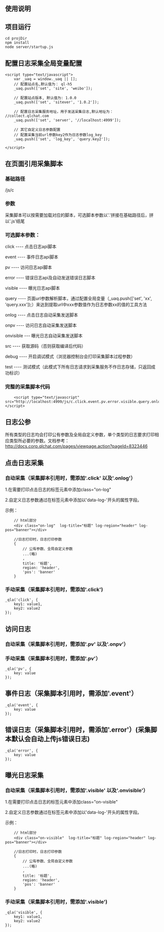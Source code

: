 使用说明
---------
## 项目运行
```shell
cd projDir
npm install
node server/startup.js
```


## 配置日志采集全局变量配置
```shell
<script type="text/javascript">
    var _uaq = window._uaq || [];
    // 配置站点名,默认值为： ql-h5
    _uaq.push(['set', 'site', 'weibo']);

    // 配置站点版本, 默认值为: 1.0.0
    _uaq.push(['set', 'sitever', '1.0.2']);

    // 配置日志采集服务地址，用于发送采集日志,默认地址为： //collect.qlchat.com
    _uaq.push(['set', 'server', '//localhost:4999']);

    // 其它自定义日志参数配置
    // 配置采集当前url参数key2作为日志参数log_key
    _uaq.push(['set', 'log_key', 'query.key2']);

</script>
```

## 在页面引用采集脚本
### 基础路径
/js/c

### 参数
采集脚本可以按需要加载对应的脚本，可选脚本参数以'.'拼接在基础路径后，拼以'.js'结尾

### 可选脚本参数：
click ---- 点击日志api脚本

event ---- 事件日志api脚本

pv    ---- 访问日志api脚本

error ---- 错误日志api及自动发送错误日志脚本

visible ---- 曝光日志api脚本

query ---- 页面url参数解析脚本，通过配置全局变量（_uaq.push(['set', 'xx', 'query.xxx']);）来达到提取url中xxx参数值作为日志参数xx的值的工具方法

onlog ---- 点击日志自动采集发送脚本

onpv  ---- 访问日志自动采集发送脚本

onvisible --- 曝光日志自动采集发送脚本

src   ---- 获取源码（否则获取编译后代码）

debug ---- 开启调试模式（浏览器控制台会打印采集脚本过程参数）

test  ---- 测试模式（此模式下所有日志请求到采集服务不作日志存储，只返回成功标识）



### 完整的采集脚本代码
```shell
    <script type="text/javascript" src="http://localhost:4999/js/c.click.event.pv.error.visible.query.onlog.onpv.onvisible.debug.test.src.js"></script>
```

## 日志公参
所有类型的日志均会打印公有参数及全局自定义参数，单个类型的日志要求打印相应类型所必要的参数。文档参考：http://docs.corp.qlchat.com/pages/viewpage.action?pageId=8323446

## 点击日志采集
### 自动采集（采集脚本引用时，需添加'.click' 以及'.onlog'）
1.在需要打印点击日志的标签元素中添加class="on-log"

2.自定义日志参数通过在标签元素中添加以'data-log-'开头的属性字段。

示例：
```shell
    // html部分
    <div class="on-log"  log-title="标题" log-region="header" log-pos="banner"></div>

    //日志打印时，日志打印参数
    {
        // 公有参数、全局自定义参数
        ...(略)
        ,
        title: '标题',
        region: 'header',
        'pos': 'banner'
    }
```

### 手动采集（采集脚本引用时，需添加'.click')
```shell
_qla('click', {
    key1: value1,
    key2: value2
});
```

## 访问日志
### 自动采集（采集脚本引用时，需添加'.pv' 以及'.onpv'）

### 手动采集（采集脚本引用时，需添加'.pv'）
```shell
_qla('pv', {
    key: value
});
```

## 事件日志（采集脚本引用时，需添加'.event'）
```shell
_qla('event', {
    key: value
});
```

## 错误日志（采集脚本引用时，需添加'.error'）(采集脚本默认会自动上传js错误日志)
```shell
_qla('error', {
    key: value
});
```


## 曝光日志采集
### 自动采集（采集脚本引用时，需添加'.visible' 以及'.onvisible'）
1.在需要打印点击日志的标签元素中添加class="on-visible"

2.自定义日志参数通过在标签元素中添加以'data-log-'开头的属性字段。

示例：
```shell
    // html部分
    <div class="on-visible"  log-title="标题" log-region="header" log-pos="banner"></div>

    //日志打印时，日志打印参数
    {
        // 公有参数、全局自定义参数
        ...(略)
        ,
        title: '标题',
        region: 'header',
        'pos': 'banner'
    }
```

### 手动采集（采集脚本引用时，需添加'.visible')
```shell
_qla('visible', {
    key1: value1,
    key2: value2
});
```


